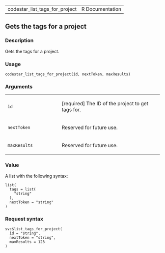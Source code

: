 <table style="width: 100%;">
<tbody>
<tr class="odd">
<td>codestar_list_tags_for_project</td>
<td style="text-align: right;">R Documentation</td>
</tr>
</tbody>
</table>

## Gets the tags for a project

### Description

Gets the tags for a project.

### Usage

    codestar_list_tags_for_project(id, nextToken, maxResults)

### Arguments

<table>
<colgroup>
<col style="width: 35%" />
<col style="width: 65%" />
</colgroup>
<tbody>
<tr class="odd">
<td><code id="codestar_list_tags_for_project_:_id">id</code></td>
<td><p>[required] The ID of the project to get tags for.</p></td>
</tr>
<tr class="even">
<td><code
id="codestar_list_tags_for_project_:_nextToken">nextToken</code></td>
<td><p>Reserved for future use.</p></td>
</tr>
<tr class="odd">
<td><code
id="codestar_list_tags_for_project_:_maxResults">maxResults</code></td>
<td><p>Reserved for future use.</p></td>
</tr>
</tbody>
</table>

### Value

A list with the following syntax:

    list(
      tags = list(
        "string"
      ),
      nextToken = "string"
    )

### Request syntax

    svc$list_tags_for_project(
      id = "string",
      nextToken = "string",
      maxResults = 123
    )
